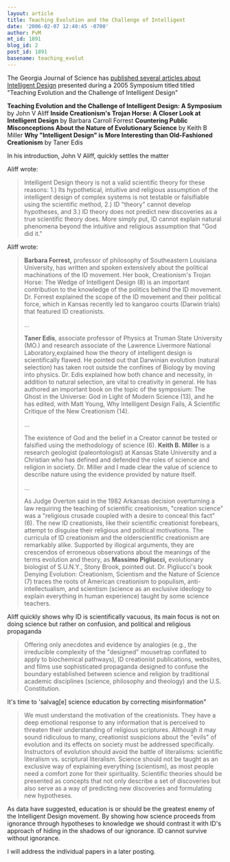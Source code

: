 ```yaml
---
layout: article
title: Teaching Evolution and the Challenge of Intelligent
date: '2006-02-07 12:40:45 -0700'
author: PvM
mt_id: 1891
blog_id: 2
post_id: 1891
basename: teaching_evolut
---
```

The Georgia Journal of Science has [published several articles about Intelligent Design](http://www.gpc.edu/~jaliff/GAJSci63-3.pdf) presented during a 2005 Symposium titled titled "Teaching Evolution and the Challenge of Intelligent Design"

**Teaching Evolution and the Challenge of Intelligent Design: A Symposium** by John V Aliff
**Inside Creationism's Trojan Horse: A Closer Look at Intelligent Design** by  Barbara Carroll Forrest
**Countering Public Misconceptions About the Nature of Evolutionary Science** by Keith B Miller
**Why "Intelligent Design" is More Interesting than Old-Fashioned Creationism** by Taner Edis

In his introduction, John V Aliff, quickly settles the matter

Aliff wrote:

> Intelligent Design theory is not a valid scientific theory for these reasons: 1.) Its hypothetical, intuitive and religious assumption of the intelligent design of complex systems is not testable or falsifiable using the scientific method, 2.) ID "theory" cannot develop hypotheses, and 3.) ID theory does not predict new discoveries as a true scientific theory does. More simply put, ID cannot explain natural phenomena beyond the intuitive and religious assumption that "God did it."

Aliff wrote:

> **Barbara Forrest,** professor of philosophy of Southeastern Louisiana University, has written and spoken extensively about the political machinations of the ID movement. Her book, Creationism's Trojan Horse: The Wedge of Intelligent Design (8) is an important contribution to the knowledge of the politics behind the ID movement. Dr. Forrest explained the scope of the ID movement and their political force, which in Kansas recently led to kangaroo courts (Darwin trials) that featured ID creationists.
> 
> ...
> 
> **Taner Edis**, associate professor of Physics at Truman State University (MO.) and research associate of the Lawrence Livermore National Laboratory,explained how the theory of intelligent design is scientifically flawed. He pointed out that Darwinian evolution (natural selection) has taken root outside the confines of Biology by moving into physics. Dr. Edis explained how both chance and necessity, in addition to natural selection, are vital to creativity in general. He has authored an important book on the topic of the symposium: The Ghost in the Universe: God in Light of Modern Science (13), and he has edited, with Matt Young, Why Intelligent Design Fails, A Scientific Critique of the New Creationism (14).
> 
> ...
> 
> The existence of God and the belief in a Creator cannot be tested or falsified using the methodology of science (6). **Keith B. Miller** is a research geologist (paleontologist) at Kansas State University and a Christian who has defined and defended the roles of science and religion in society. Dr. Miller and I made clear the value of science to describe nature using the evidence provided by nature itself.
> 
> ...
> 
> As Judge Overton said in the 1982 Arkansas decision overturning a law requiring the teaching of scientific creationism, "creation science" was a "religious crusade coupled with a desire to conceal this fact" (6). The new ID creationists, like their scientific creationist forebears, attempt to disguise their religious and political motivations. The curricula of ID creationism and the olderscientific creationism are remarkably alike. Supported by illogical arguments, they are crescendos of erroneous observations about the meanings of the terms evolution and theory, as **Massimo Pigliucci,** evolutionary biologist of S.U.N.Y., Stony Brook, pointed out. Dr. Pigliucci's book Denying Evolution: Creationism, Scientism and the Nature of Science (7) traces the roots of American creationism to populism, anti-intellectualism, and scientism (science as an exclusive ideology to explain everything in human experience) taught by some science teachers.

Aliff quickly shows why ID is scientifically vacuous, its main focus is not on doing science but rather on confusion, and political and religious propaganda

> Offering only anecdotes and evidence by analogies (e.g., the irreducible complexity of the "designed" mousetrap conflated to apply to biochemical pathways), ID creationist publications, websites, and films use sophisticated propaganda designed to confuse the boundary established between science and religion by traditional academic disciplines (science, philosophy and theology) and the U.S. Constitution.

It's time to 'salvag\[e\] science education by correcting misinformation"

> We must understand the motivation of the creationists. They have a deep emotional response to any information that is perceived to threaten their understanding of religious scriptures. Although it may sound ridiculous to many, creationist suspicions about the "evils" of evolution and its effects on society must be addressed specifically. Instructors of evolution should avoid the battle of literalisms: scientific literalism vs. scriptural literalism. Science should not be taught as an exclusive way of explaining everything (scientism), as most people need a comfort zone for their spirituality. Scientific theories should be presented as concepts that not only describe a set of discoveries but also serve as a way of predicting new discoveries and formulating new hypotheses.

 

As data have suggested, education is or should be the greatest enemy of the Intelligent Design movement. By showing how science proceeds from ignorance through hypotheses to knowledge we should contrast it with ID's approach of hiding in the shadows of our ignorance. ID cannot survive without ignorance.

I will address the individual papers in a later posting.
